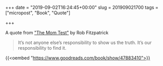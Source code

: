 +++
date = "2019-09-02T16:24:45+00:00"
slug = 201909021700
tags = ["micropost", "Book", "Quote"]

+++

A quote from ["The Mom Test"](https://amzn.to/2ZTznQp) by Rob Fitzpatrick 

> It’s not anyone else’s responsibility to show us the truth. It’s our responsibility to find it. 

{{<oembed "https://www.goodreads.com/book/show/47883410">}}
